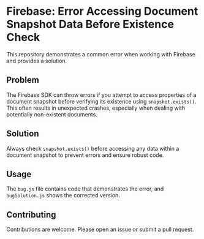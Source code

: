 # Firebase: Error Accessing Document Snapshot Data Before Existence Check

This repository demonstrates a common error when working with Firebase and provides a solution.

## Problem

The Firebase SDK can throw errors if you attempt to access properties of a document snapshot before verifying its existence using `snapshot.exists()`.  This often results in unexpected crashes, especially when dealing with potentially non-existent documents.

## Solution

Always check `snapshot.exists()` before accessing any data within a document snapshot to prevent errors and ensure robust code.

## Usage

The `bug.js` file contains code that demonstrates the error, and `bugSolution.js` shows the corrected version.

## Contributing

Contributions are welcome.  Please open an issue or submit a pull request.